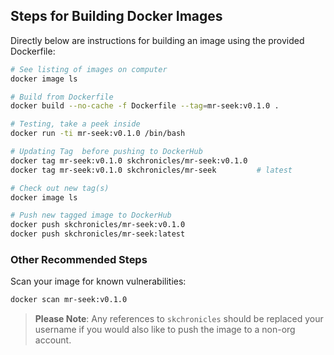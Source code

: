 ## Steps for Building Docker Images

Directly below are instructions for building an image using the provided Dockerfile:

```bash
# See listing of images on computer
docker image ls

# Build from Dockerfile
docker build --no-cache -f Dockerfile --tag=mr-seek:v0.1.0 .

# Testing, take a peek inside
docker run -ti mr-seek:v0.1.0 /bin/bash

# Updating Tag  before pushing to DockerHub
docker tag mr-seek:v0.1.0 skchronicles/mr-seek:v0.1.0
docker tag mr-seek:v0.1.0 skchronicles/mr-seek         # latest

# Check out new tag(s)
docker image ls

# Push new tagged image to DockerHub
docker push skchronicles/mr-seek:v0.1.0
docker push skchronicles/mr-seek:latest
```

### Other Recommended Steps

Scan your image for known vulnerabilities:

```bash
docker scan mr-seek:v0.1.0
```

> **Please Note**: Any references to `skchronicles` should be replaced your username if you would also like to push the image to a non-org account.
